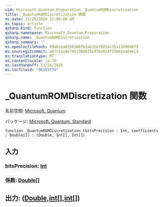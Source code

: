 ```yaml
---
uid: Microsoft.Quantum.Preparation._QuantumROMDiscretization
title: _QuantumROMDiscretization 関数
ms.date: 11/25/2020 12:00:00 AM
ms.topic: article
qsharp.kind: function
qsharp.namespace: Microsoft.Quantum.Preparation
qsharp.name: _QuantumROMDiscretization
qsharp.summary: ''
ms.openlocfilehash: 094bcea0156586fb2ab3287921dc31a13590d8f9
ms.sourcegitcommit: a87c1aa8e7453360025e47ba614f25b02ea84ec3
ms.translationtype: MT
ms.contentlocale: ja-JP
ms.lasthandoff: 11/26/2020
ms.locfileid: "96193779"
---
```

# <a name="_quantumromdiscretization-function"></a>_QuantumROMDiscretization 関数

名前空間: [Microsoft. Quantum](xref:Microsoft.Quantum.Preparation)

パッケージ: [Microsoft. Quantum. Standard](https://nuget.org/packages/Microsoft.Quantum.Standard)




```qsharp
function _QuantumROMDiscretization (bitsPrecision : Int, coefficients : Double[]) : (Double, Int[], Int[])
```


## <a name="input"></a>入力

### <a name="bitsprecision--int"></a>bitsPrecision: [Int](xref:microsoft.quantum.lang-ref.int)




### <a name="coefficients--double"></a>係数: [Double](xref:microsoft.quantum.lang-ref.double)[]





## <a name="output--doubleintint"></a>出力: ([Double](xref:microsoft.quantum.lang-ref.double),[int](xref:microsoft.quantum.lang-ref.int)[],[int](xref:microsoft.quantum.lang-ref.int)[])

